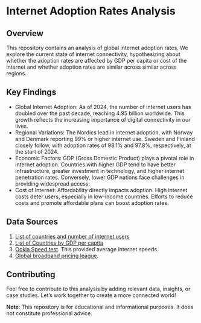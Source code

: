 # Internet Adoption Rates Analysis
## Overview
This repository contains an analysis of global internet adoption rates. We explore the current state of internet connectivity, 
hypothesizing about whether the adoption rates are affected by GDP per capita or cost of the internet and whether adoption rates are similar across similar across regions.

## Key Findings
* Global Internet Adoption: As of 2024, the number of internet users has doubled over the past decade, reaching 4.95 billion worldwide. This growth reflects the increasing importance of digital connectivity in our lives.
* Regional Variations: The Nordics lead in internet adoption, with Norway and Denmark reporting 99% or higher internet use. Sweden and Finland closely follow, with adoption rates of 98.1% and 97.8%, respectively, at the start of 2024.
* Economic Factors: GDP (Gross Domestic Product) plays a pivotal role in internet adoption. Countries with higher GDP tend to have better infrastructure, greater investment in technology, and higher internet penetration rates. Conversely, lower GDP nations face challenges in providing widespread access.
* Cost of Internet: Affordability directly impacts adoption. High internet costs deter users, especially in low-income countries. Efforts to reduce costs and promote affordable plans can boost adoption rates.

## Data Sources
1. [List of countries and number of internet users](https://en.wikipedia.org/wiki/List_of_countries_by_number_of_Internet_users)
2. [List of Countries by GDP per capita](https://en.wikipedia.org/wiki/List_of_countries_by_GDP_(nominal)_per_capita)
3. [Ookla Speed test](https://www.speedtest.net/global-index). This provided average internet speeds.
4. [Global broadband pricing league](https://www.cable.co.uk/broadband/pricing/worldwide-comparison/). 

## Contributing
Feel free to contribute to this analysis by adding relevant data, insights, or case studies. Let’s work together to create a more connected world!

**Note**: This repository is for educational and informational purposes. It does not constitute professional advice.
